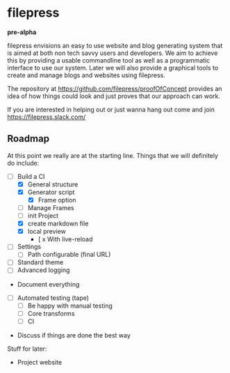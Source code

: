 # filepress

**pre-alpha**

filepress envisions an easy to use website and blog generating system that is aimed at both non tech savvy users and developers. We aim to achieve this by providing a usable commandline tool as well as a programmatic interface to use our system. Later we will also provide a graphical tools to create and manage blogs and websites using filepress.

The repository at https://github.com/filepress/proofOfConcept provides an idea of how things could look and just proves that our approach can work.

If you are interested in helping out or just wanna hang out come and join https://filepress.slack.com/

## Roadmap

At this point we really are at the starting line. Things that we will definitely do include:

- [ ] Build a CI
	- [x] General structure
	- [x] Generator script
		- [x] Frame option
	- [ ] Manage Frames
	- [ ] init Project
	- [x] create markdown file
	- [x] local preview
		- [ x With live-reload
- [ ] Settings
	- [ ] Path configurable (final URL)
- [ ] Standard theme
- [ ] Advanced logging
- Document everything
- [ ] Automated testing (tape)
	- [ ] Be happy with manual testing
	- [ ] Core transforms
	- [ ] CI
- Discuss if things are done the best way

Stuff for later:

- Project website
